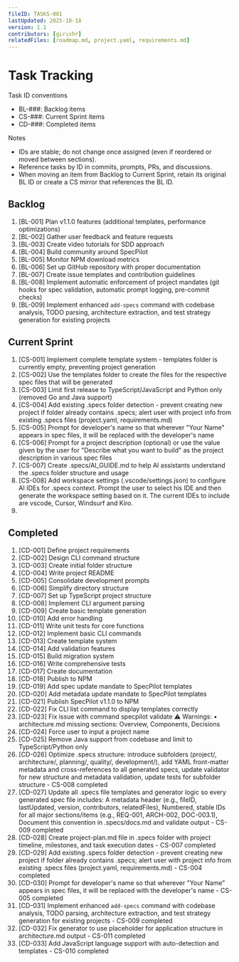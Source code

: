 ```yaml
---
fileID: TASKS-001
lastUpdated: 2025-10-18
version: 1.1
contributors: [girishr]
relatedFiles: [roadmap.md, project.yaml, requirements.md]
---
```


# Task Tracking

Task ID conventions

- BL-###: Backlog items
- CS-###: Current Sprint items
- CD-###: Completed items

Notes

- IDs are stable; do not change once assigned (even if reordered or moved between sections).
- Reference tasks by ID in commits, prompts, PRs, and discussions.
- When moving an item from Backlog to Current Sprint, retain its original BL ID or create a CS mirror that references the BL ID.

## Backlog

1. [BL-001] Plan v1.1.0 features (additional templates, performance optimizations)
2. [BL-002] Gather user feedback and feature requests
3. [BL-003] Create video tutorials for SDD approach
4. [BL-004] Build community around SpecPilot
5. [BL-005] Monitor NPM download metrics
6. [BL-006] Set up GitHub repository with proper documentation
7. [BL-007] Create issue templates and contribution guidelines
8. [BL-008] Implement automatic enforcement of project mandates (git hooks for spec validation, automatic prompt logging, pre-commit checks)
9. [BL-009] Implement enhanced `add-specs` command with codebase analysis, TODO parsing, architecture extraction, and test strategy generation for existing projects

## Current Sprint

1. [CS-001] Implement complete template system - templates folder is currently empty, preventing project generation
2. [CS-002] Use the templates folder to create the files for the respective spec files that will be generated
3. [CS-003] Limit first release to TypeScript/JavaScript and Python only (removed Go and Java support)
4. [CS-004] Add existing .specs folder detection - prevent creating new project if folder already contains .specs; alert user with project info from existing .specs files (project.yaml, requirements.md)
5. [CS-005] Prompt for developer's name so that wherever "Your Name" appears in spec files, it will be replaced with the developer's name
6. [CS-006] Prompt for a project description (optional) or use the value given by the user for "Describe what you want to build" as the project description in various spec files
7. [CS-007] Create .specs/AI_GUIDE.md to help AI assistants understand the .specs folder structure and usage
8. [CS-008] Add workspace settings (.vscode/settings.json) to configure AI IDEs for .specs context. Prompt the user to select his IDE and then generate the workspace setting based on it. The current IDEs to include are vscode, Cursor, Windsurf and Kiro.
9.

## Completed

1. [CD-001] Define project requirements
2. [CD-002] Design CLI command structure
3. [CD-003] Create initial folder structure
4. [CD-004] Write project README
5. [CD-005] Consolidate development prompts
6. [CD-006] Simplify directory structure
7. [CD-007] Set up TypeScript project structure
8. [CD-008] Implement CLI argument parsing
9. [CD-009] Create basic template generation
10. [CD-010] Add error handling
11. [CD-011] Write unit tests for core functions
12. [CD-012] Implement basic CLI commands
13. [CD-013] Create template system
14. [CD-014] Add validation features
15. [CD-015] Build migration system
16. [CD-016] Write comprehensive tests
17. [CD-017] Create documentation
18. [CD-018] Publish to NPM
19. [CD-019] Add spec update mandate to SpecPilot templates
20. [CD-020] Add metadata update mandate to SpecPilot templates
21. [CD-021] Publish SpecPilot v1.1.0 to NPM
22. [CD-022] Fix CLI list command to display templates correctly
23. [CD-023] Fix issue with command specpilot validate ⚠️ Warnings: • architecture.md missing sections: Overview, Components, Decisions
24. [CD-024] Force user to input a project name
25. [CD-025] Remove Java support from codebase and limit to TypeScript/Python only
26. [CD-026] Optimize .specs structure: introduce subfolders (project/, architecture/, planning/, quality/, development/), add YAML front-matter metadata and cross-references to all generated specs, update validator for new structure and metadata validation, update tests for subfolder structure - CS-008 completed
27. [CD-027] Update all .specs file templates and generator logic so every generated spec file includes: A metadata header (e.g., fileID, lastUpdated, version, contributors, relatedFiles), Numbered, stable IDs for all major sections/items (e.g., REQ-001, ARCH-002, DOC-003.1), Document this convention in .specs/docs.md and validate output - CS-009 completed
28. [CD-028] Create project-plan.md file in .specs folder with project timeline, milestones, and task execution dates - CS-007 completed
29. [CD-029] Add existing .specs folder detection - prevent creating new project if folder already contains .specs; alert user with project info from existing .specs files (project.yaml, requirements.md) - CS-004 completed
30. [CD-030] Prompt for developer's name so that wherever "Your Name" appears in spec files, it will be replaced with the developer's name - CS-005 completed
31. [CD-031] Implement enhanced `add-specs` command with codebase analysis, TODO parsing, architecture extraction, and test strategy generation for existing projects - CS-009 completed
32. [CD-032] Fix generator to use placeholder for application structure in architecture.md output - CS-011 completed
33. [CD-033] Add JavaScript language support with auto-detection and templates - CS-010 completed
